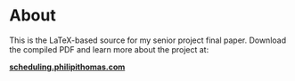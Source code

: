 # About
This is the LaTeX-based source for my senior project final paper. Download the compiled PDF and learn more about the project at: 

**[scheduling.philipithomas.com](http://scheduling.philipithomas.com)**
